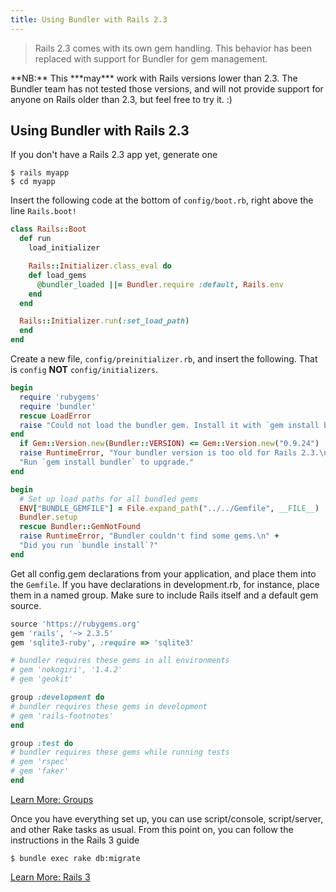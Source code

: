 ```yaml
---
title: Using Bundler with Rails 2.3
---
```


> Rails 2.3 comes with its own gem handling. This behavior has been replaced with support for Bundler for gem management.

<aside class="notes" markdown="1">
  **NB:** This ***may*** work with Rails versions lower than 2.3.
  The Bundler team has not tested those versions, and will not provide support
  for anyone on Rails older than 2.3, but feel free to try it. :)
</aside>

## Using Bundler with Rails 2.3

If you don't have a Rails 2.3 app yet, generate one

~~~
$ rails myapp
$ cd myapp
~~~

Insert the following code at the bottom of `config/boot.rb`, right above the line `Rails.boot!`

~~~ ruby
class Rails::Boot
  def run
    load_initializer

    Rails::Initializer.class_eval do
    def load_gems
      @bundler_loaded ||= Bundler.require :default, Rails.env
    end
  end

  Rails::Initializer.run(:set_load_path)
  end
end
~~~

Create a new file, `config/preinitializer.rb`, and insert the following. That is `config` **NOT** `config/initializers`.

~~~ ruby
begin
  require 'rubygems'
  require 'bundler'
  rescue LoadError
  raise "Could not load the bundler gem. Install it with `gem install bundler`."
end
  if Gem::Version.new(Bundler::VERSION) <= Gem::Version.new("0.9.24")
  raise RuntimeError, "Your bundler version is too old for Rails 2.3.\n" + \
  "Run `gem install bundler` to upgrade."
end

begin
  # Set up load paths for all bundled gems
  ENV["BUNDLE_GEMFILE"] = File.expand_path("../../Gemfile", __FILE__)
  Bundler.setup
  rescue Bundler::GemNotFound
  raise RuntimeError, "Bundler couldn't find some gems.\n" +
  "Did you run `bundle install`?"
end
~~~

Get all config.gem declarations from your application, and place them into the
`Gemfile`. If you have declarations in development.rb, for instance, place them
in a named group. Make sure to include Rails itself and a default gem source.

~~~ ruby
source 'https://rubygems.org'
gem 'rails', '~> 2.3.5'
gem 'sqlite3-ruby', :require => 'sqlite3'

# bundler requires these gems in all environments
# gem 'nokogiri', '1.4.2'
# gem 'geokit'

group :development do
# bundler requires these gems in development
# gem 'rails-footnotes'
end

group :test do
# bundler requires these gems while running tests
# gem 'rspec'
# gem 'faker'
end
~~~

[Learn More: Groups](./groups.html)

Once you have everything set up, you can use script/console, script/server, and
other Rake tasks as usual. From this point on, you can follow the instructions
in the Rails 3 guide

~~~
$ bundle exec rake db:migrate
~~~

[Learn More: Rails 3](./rails3.html#shared_with_23)
